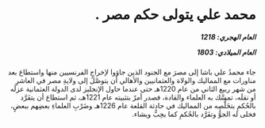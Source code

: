 <h1 dir="rtl">محمد علي يتولى حكم مصر .</h1>

<h5 dir="rtl">العام الهجري:  1218

العام الميلادي: 1803

</h5>

<p dir="rtl">جاء محمدُ علي باشا إلى مصرَ مع الجنود الذين جاؤوا لإخراجِ الفرنسيين منها واستطاع بعد مناورات مع المماليك والولاة والعثمانيين والأهالي أن يتوصَّلَ إلى ولايةِ مصر في العاشرِ من شهر ربيع الثاني من عام 1220هـ حتى عندما حاول الإنجليز لدى الدولة العثمانية عزلَه أو نقلَه، تمسَّك به العلماء والقادة، فصدر أمرٌ بتثبيته عام 1221هـ، ثم استطاع أن يتفَرَّد بالحُكمِ بتخَلُّصِه من المماليك في حادثة القلعة عام 1226هـ وضَرْبِ العلماءِ بعضِهم ببعضٍ، فخلى له الجوُّ وتفَرَّد بالحُكمِ كما يحِبُّ ويشاء.</p></br>
